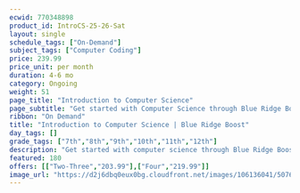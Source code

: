 ```yaml
---
ecwid: 770348898
product_id: IntroCS-25-26-Sat
layout: single
schedule_tags: ["On-Demand"]
subject_tags: ["Computer Coding"]
price: 239.99
price_unit: per month
duration: 4-6 mo
category: Ongoing
weight: 51
page_title: "Introduction to Computer Science"
page_subtitle: "Get started with Computer Science through Blue Ridge Boost and CodeHS!"
ribbon: "On Demand"
title: "Introduction to Computer Science | Blue Ridge Boost"
day_tags: []
grade_tags: ["7th","8th","9th","10th","11th","12th"]
description: "Get started with computer science through Blue Ridge Boost and CodeHS. Beginner-friendly Saturday course with supportive instruction and hands-on coding. Charlottesville, VA. Contact (434) 260-0636 or nora@blueridgeboost.com ." 
featured: 180
offers: [["Two-Three","203.99"],["Four","219.99"]]
image_url: "https://d2j6dbq0eux0bg.cloudfront.net/images/106136041/5076259330.jpg"
---
```

